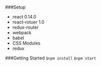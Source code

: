 ###Setup
* react 0.14.0
* react-rotuer 1.0
* redux-router
* webpack
* babel
* CSS Modules
* redux


###Getting Started
`$npm install`
`$npm start`
